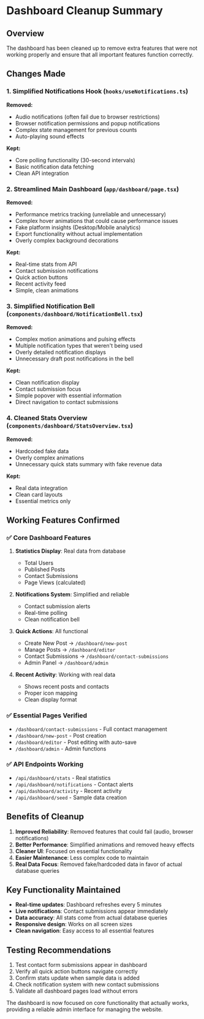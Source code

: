 # Dashboard Cleanup Summary

## Overview
The dashboard has been cleaned up to remove extra features that were not working properly and ensure that all important features function correctly.

## Changes Made

### 1. Simplified Notifications Hook (`hooks/useNotifications.ts`)
**Removed:**
- Audio notifications (often fail due to browser restrictions)
- Browser notification permissions and popup notifications
- Complex state management for previous counts
- Auto-playing sound effects

**Kept:**
- Core polling functionality (30-second intervals)
- Basic notification data fetching
- Clean API integration

### 2. Streamlined Main Dashboard (`app/dashboard/page.tsx`)
**Removed:**
- Performance metrics tracking (unreliable and unnecessary)
- Complex hover animations that could cause performance issues
- Fake platform insights (Desktop/Mobile analytics)
- Export functionality without actual implementation
- Overly complex background decorations

**Kept:**
- Real-time stats from API
- Contact submission notifications
- Quick action buttons
- Recent activity feed
- Simple, clean animations

### 3. Simplified Notification Bell (`components/dashboard/NotificationBell.tsx`)
**Removed:**
- Complex motion animations and pulsing effects
- Multiple notification types that weren't being used
- Overly detailed notification displays
- Unnecessary draft post notifications in the bell

**Kept:**
- Clean notification display
- Contact submission focus
- Simple popover with essential information
- Direct navigation to contact submissions

### 4. Cleaned Stats Overview (`components/dashboard/StatsOverview.tsx`)
**Removed:**
- Hardcoded fake data
- Overly complex animations
- Unnecessary quick stats summary with fake revenue data

**Kept:**
- Real data integration
- Clean card layouts
- Essential metrics only

## Working Features Confirmed

### ✅ Core Dashboard Features
1. **Statistics Display**: Real data from database
   - Total Users
   - Published Posts
   - Contact Submissions
   - Page Views (calculated)

2. **Notifications System**: Simplified and reliable
   - Contact submission alerts
   - Real-time polling
   - Clean notification bell

3. **Quick Actions**: All functional
   - Create New Post → `/dashboard/new-post`
   - Manage Posts → `/dashboard/editor`
   - Contact Submissions → `/dashboard/contact-submissions`
   - Admin Panel → `/dashboard/admin`

4. **Recent Activity**: Working with real data
   - Shows recent posts and contacts
   - Proper icon mapping
   - Clean display format

### ✅ Essential Pages Verified
- `/dashboard/contact-submissions` - Full contact management
- `/dashboard/new-post` - Post creation
- `/dashboard/editor` - Post editing with auto-save
- `/dashboard/admin` - Admin functions

### ✅ API Endpoints Working
- `/api/dashboard/stats` - Real statistics
- `/api/dashboard/notifications` - Contact alerts
- `/api/dashboard/activity` - Recent activity
- `/api/dashboard/seed` - Sample data creation

## Benefits of Cleanup

1. **Improved Reliability**: Removed features that could fail (audio, browser notifications)
2. **Better Performance**: Simplified animations and removed heavy effects
3. **Cleaner UI**: Focused on essential functionality
4. **Easier Maintenance**: Less complex code to maintain
5. **Real Data Focus**: Removed fake/hardcoded data in favor of actual database queries

## Key Functionality Maintained

- **Real-time updates**: Dashboard refreshes every 5 minutes
- **Live notifications**: Contact submissions appear immediately
- **Data accuracy**: All stats come from actual database queries
- **Responsive design**: Works on all screen sizes
- **Clean navigation**: Easy access to all essential features

## Testing Recommendations

1. Test contact form submissions appear in dashboard
2. Verify all quick action buttons navigate correctly
3. Confirm stats update when sample data is added
4. Check notification system with new contact submissions
5. Validate all dashboard pages load without errors

The dashboard is now focused on core functionality that actually works, providing a reliable admin interface for managing the website. 